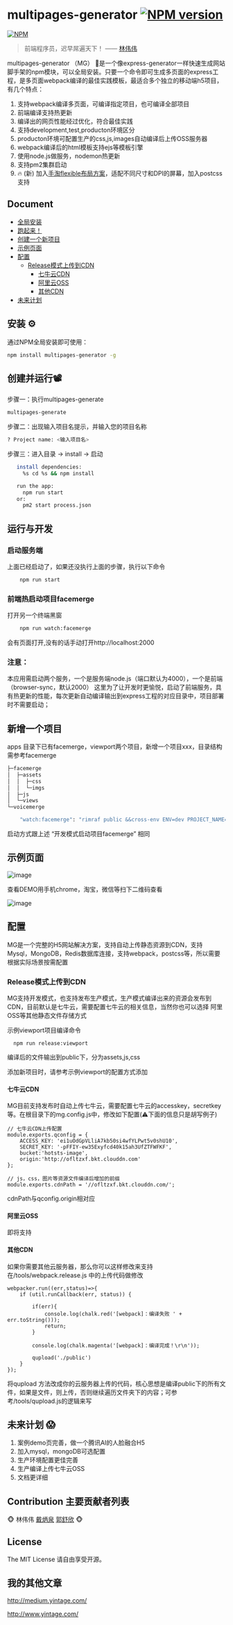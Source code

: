 multipages-generator [![NPM version](https://badge.fury.io/js/multipages-generator.png)](http://badge.fury.io/js/multipages-generator)
======

[![NPM](https://nodei.co/npm/multipages-generator.png?downloads=true&stars=true)](https://nodei.co/npm/multipages-generator)

> 前端程序员，迟早屌遍天下！ —— [林伟伟](http://medium.yintage.com/)

multipages-generator （MG） 🤡是一个像express-generator一样快速生成网站脚手架的npm模块，可以全局安装。只要一个命令即可生成多页面的express工程，是多页面webpack编译的最佳实践模板，最适合多个独立的移动端h5项目，有几个特点：

1. 支持webpack编译多页面，可编译指定项目，也可编译全部项目
2. 前端编译支持热更新
3. 编译出的网页性能经过优化，符合最佳实践
4. 支持development,test,producton环境区分
5. producton环境可配置生产的css,js,images自动编译后上传OSS服务器
6. webpack编译后的html模板支持ejs等模板引擎
7. 使用node.js做服务，nodemon热更新
8. 支持pm2集群启动
9. 🔥 (新) 加入[手淘flexible布局方案](https://www.w3cplus.com/mobile/lib-flexible-for-html5-layout.html)，适配不同尺寸和DPI的屏幕，加入postcss支持

## Document
* [全局安装](#安装)
* [跑起来！](#运行与开发)
* [创建一个新项目](#新增一个项目)
* [示例页面](#示例页面)
* [配置](#配置)
  * [Release模式上传到CDN](#release模式上传到cdn)
     * [七牛云CDN](#七牛云cdn)
     * [阿里云OSS](#阿里云oss)
     * [其他CDN](#其他cdn)
* [未来计划](#未来计划)

## 安装 ⚙️

通过NPM全局安装即可使用：

```bash
npm install multipages-generator -g
```

## 创建并运行📽

步骤一：执行multipages-generate
```bash
multipages-generate

```
步骤二：出现输入项目名提示，并输入您的项目名称
```bash
? Project name: <输入项目名>

```
步骤三：进入目录 -> install -> 启动
```bash
   install dependencies:
     %s cd %s && npm install

   run the app:
     npm run start
   or:
     pm2 start process.json
```
## 运行与开发
### 启动服务端
上面已经启动了，如果还没执行上面的步骤，执行以下命令
```bash
    npm run start
```
### 前端热启动项目facemerge
打开另一个终端黑窗
```bash
    npm run watch:facemerge
```
会有页面打开,没有的话手动打开http://localhost:2000

### 注意：
 本应用需启动两个服务，一个是服务端node.js（端口默认为4000），一个是前端（browser-sync，默认2000）
这里为了让开发时更愉悦，启动了前端服务，具有热更新的性能，每次更新自动编译输出到express工程的对应目录中，项目部署时不需要启动；

## 新增一个项目
apps 目录下已有facemerge，viewport两个项目，新增一个项目xxx，目录结构需参考facemerge
```bash
├─facemerge
│  ├─assets
│  │  ├─css
│  │  └─imgs
│  ├─js
│  └─views
└─voicemerge
```
```bash
    "watch:facemerge": "rimraf public &&cross-env ENV=dev PROJECT_NAME=facemerge node ./tools/webpack.watch.js"
```
启动方式跟上述 “开发模式启动项目facemerge” 相同

## 示例页面
![image](http://ovn18u9yn.bkt.clouddn.com/%E5%BE%AE%E4%BF%A1%E5%9B%BE%E7%89%87_20180328152125.jpg?imageView2/1/w/375/h/667)

查看DEMO用手机chrome，淘宝，微信等扫下二维码查看

![image](http://oflt40zxf.bkt.clouddn.com/1522288108.png)

## 配置
MG是一个完整的H5网站解决方案，支持自动上传静态资源到CDN，支持Mysql，MongoDB，Redis数据库连接，支持webpack，postcss等，所以需要根据实际场景按需配置

### Release模式上传到CDN
MG支持开发模式，也支持发布生产模式，生产模式编译出来的资源会发布到CDN，目前默认是七牛云，需要配置七牛云的相关信息，当然你也可以选择
阿里OSS等其他静态文件存储方式

示例viewport项目编译命令
```
  npm run release:viewport
```
编译后的文件输出到public下，分为assets,js,css

添加新项目时，请参考示例viewport的配置方式添加

#### 七牛云CDN
MG目前支持发布时自动上传七牛云，需要配置七牛云的accesskey，secretkey等。在根目录下的mg.config.js中，修改如下配置(⚠️下面的信息只是胡写例子)
```
// 七牛云CDN上传配置
module.exports.qconfig = {
    ACCESS_KEY: 'ei1uOdGpVLliA7kb50si4wfYLPwt5v0shU10',
    SECRET_KEY: '-pFFIY-ew35Exyfcd40k15ah3UfZTFWFKF',
    bucket:'hotsts-image',
    origin:'http://ofltzxf.bkt.clouddn.com'
};

// js，css，图片等资源文件编译后增加的前缀
module.exports.cdnPath = '//ofltzxf.bkt.clouddn.com/';

```
cdnPath与qconfig.origin相对应

#### 阿里云OSS
即将支持

#### 其他CDN
如果你需要其他云服务器，那么你可以这样修改来支持
在/tools/webpack.release.js 中的上传代码做修改
```
webpacker.run((err,status)=>{
    if (util.runCallback(err, status)) {

        if(err){
            console.log(chalk.red('[webpack]：编译失败 ' + err.toString()));
            return;
        }

        console.log(chalk.magenta('[webpack]：编译完成！\r\n'));

        qupload('./public')
    }
});
```
将qupload 方法改成你的云服务器上传的代码，核心思想是编译public下的所有文件，如果是文件，则上传，否则继续遍历文件夹下的内容；可参考/tools/qupload.js的逻辑来写

## 未来计划 😱
1. 案例demo页完善，做一个腾讯AI的人脸融合H5
2. 加入mysql，mongoDB可选配置
3. 生产环境配置更佳完善
4. 生产编译上传七牛云OSS
5. 文档更详细

## Contribution 主要贡献者列表
🐵
林伟伟
[戴炳泉](https://github.com/DBingo)
[郭舒欣](https://github.com/uouin)
🐵


## License

The MIT License 请自由享受开源。

## 我的其他文章
<http://medium.yintage.com/>

<http://www.yintage.com/>

